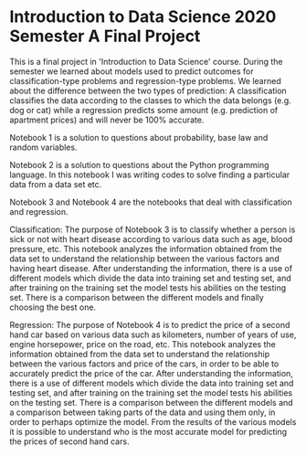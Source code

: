 # Introduction to Data Science 2020 Semester A  Final Project

This is a final project in 'Introduction to Data Science' course.
During the semester we learned about models used to predict outcomes for classification-type problems and regression-type problems.
We learned about the difference between the two types of prediction:
A classification classifies the data according to the classes to which the data belongs (e.g. dog or cat) while a regression predicts some amount (e.g. prediction of apartment prices) and will never be 100% accurate.

Notebook 1 is a solution to questions about probability, base law and random variables.

Notebook 2 is a solution to questions about the Python programming language. In this notebook I was writing codes to solve finding a particular data from a data set etc.

Notebook 3 and Notebook 4 are the notebooks that deal with classification and regression.

Classification:
The purpose of Notebook 3 is to classify whether a person is sick or not with heart disease according to various data such as age, blood pressure, etc. This notebook analyzes the information obtained from the data set to understand the relationship between the various factors and having heart disease.
After understanding the information, there is a use of different models which divide the data into training set and testing set, and after training on the training set the model tests his abilities on the testing set.
There is a comparison between the different models and finally choosing the best one.

Regression:
The purpose of Notebook 4 is to predict the price of a second hand car based on various data such as kilometers, number of years of use, engine horsepower, price on the road, etc. This notebook analyzes the information obtained from the data set to understand the relationship between the various factors and price of the cars, in order to be able to accurately predict the price of the car.
After understanding the information, there is a use of different models which divide the data into training set and testing set, and after training on the training set the model tests his abilities on the testing set.
There is a comparison between the different models and a comparison between taking parts of the data and using them only, in order to perhaps optimize the model.
From the results of the various models it is possible to understand who is the most accurate model for predicting the prices of second hand cars.

